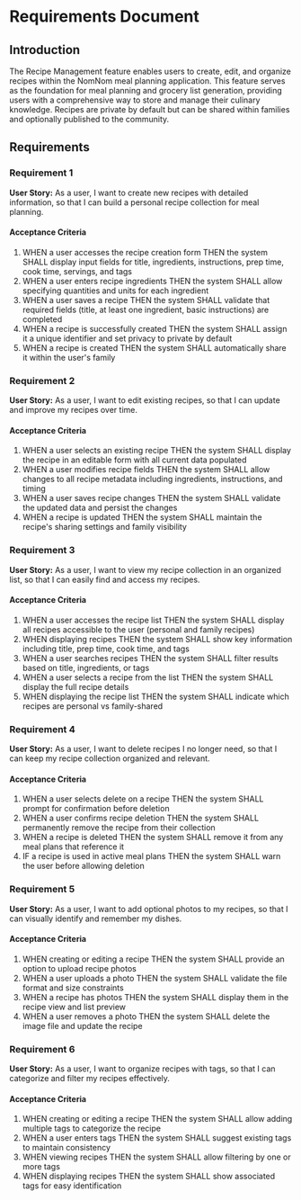 # Requirements Document

## Introduction

The Recipe Management feature enables users to create, edit, and organize recipes within the NomNom meal planning application. This feature serves as the foundation for meal planning and grocery list generation, providing users with a comprehensive way to store and manage their culinary knowledge. Recipes are private by default but can be shared within families and optionally published to the community.

## Requirements

### Requirement 1

**User Story:** As a user, I want to create new recipes with detailed information, so that I can build a personal recipe collection for meal planning.

#### Acceptance Criteria

1. WHEN a user accesses the recipe creation form THEN the system SHALL display input fields for title, ingredients, instructions, prep time, cook time, servings, and tags
2. WHEN a user enters recipe ingredients THEN the system SHALL allow specifying quantities and units for each ingredient
3. WHEN a user saves a recipe THEN the system SHALL validate that required fields (title, at least one ingredient, basic instructions) are completed
4. WHEN a recipe is successfully created THEN the system SHALL assign it a unique identifier and set privacy to private by default
5. WHEN a recipe is created THEN the system SHALL automatically share it within the user's family

### Requirement 2

**User Story:** As a user, I want to edit existing recipes, so that I can update and improve my recipes over time.

#### Acceptance Criteria

1. WHEN a user selects an existing recipe THEN the system SHALL display the recipe in an editable form with all current data populated
2. WHEN a user modifies recipe fields THEN the system SHALL allow changes to all recipe metadata including ingredients, instructions, and timing
3. WHEN a user saves recipe changes THEN the system SHALL validate the updated data and persist the changes
4. WHEN a recipe is updated THEN the system SHALL maintain the recipe's sharing settings and family visibility

### Requirement 3

**User Story:** As a user, I want to view my recipe collection in an organized list, so that I can easily find and access my recipes.

#### Acceptance Criteria

1. WHEN a user accesses the recipe list THEN the system SHALL display all recipes accessible to the user (personal and family recipes)
2. WHEN displaying recipes THEN the system SHALL show key information including title, prep time, cook time, and tags
3. WHEN a user searches recipes THEN the system SHALL filter results based on title, ingredients, or tags
4. WHEN a user selects a recipe from the list THEN the system SHALL display the full recipe details
5. WHEN displaying the recipe list THEN the system SHALL indicate which recipes are personal vs family-shared

### Requirement 4

**User Story:** As a user, I want to delete recipes I no longer need, so that I can keep my recipe collection organized and relevant.

#### Acceptance Criteria

1. WHEN a user selects delete on a recipe THEN the system SHALL prompt for confirmation before deletion
2. WHEN a user confirms recipe deletion THEN the system SHALL permanently remove the recipe from their collection
3. WHEN a recipe is deleted THEN the system SHALL remove it from any meal plans that reference it
4. IF a recipe is used in active meal plans THEN the system SHALL warn the user before allowing deletion

### Requirement 5

**User Story:** As a user, I want to add optional photos to my recipes, so that I can visually identify and remember my dishes.

#### Acceptance Criteria

1. WHEN creating or editing a recipe THEN the system SHALL provide an option to upload recipe photos
2. WHEN a user uploads a photo THEN the system SHALL validate the file format and size constraints
3. WHEN a recipe has photos THEN the system SHALL display them in the recipe view and list preview
4. WHEN a user removes a photo THEN the system SHALL delete the image file and update the recipe

### Requirement 6

**User Story:** As a user, I want to organize recipes with tags, so that I can categorize and filter my recipes effectively.

#### Acceptance Criteria

1. WHEN creating or editing a recipe THEN the system SHALL allow adding multiple tags to categorize the recipe
2. WHEN a user enters tags THEN the system SHALL suggest existing tags to maintain consistency
3. WHEN viewing recipes THEN the system SHALL allow filtering by one or more tags
4. WHEN displaying recipes THEN the system SHALL show associated tags for easy identification